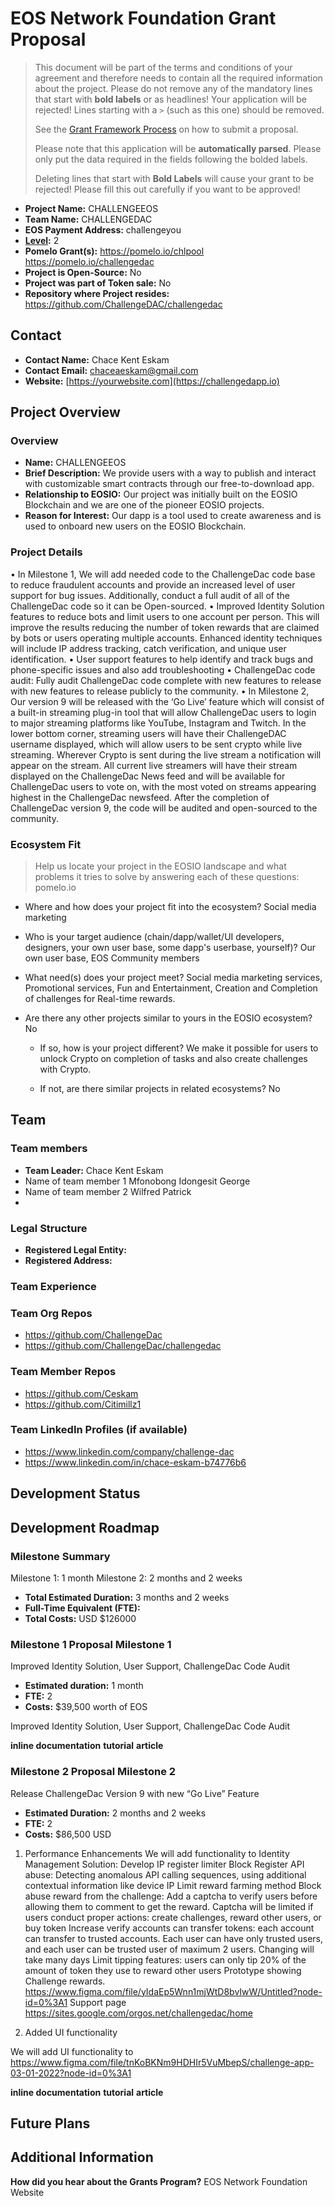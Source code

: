 # EOS Network Foundation Grant Proposal

> This document will be part of the terms and conditions of your agreement and therefore needs to contain all the required information about the project. Please do not remove any of the mandatory lines that start with **bold labels** or as headlines! Your application will be rejected!
> Lines starting with a `>` (such as this one) should be removed.
>
> See the [Grant Framework Process](https://github.com/eosnetworkfoundation/grant-framework#grant-process-for-new-proposals) on how to submit a proposal.
> 
> Please note that this application will be **automatically parsed**.  Please only put the data required in the fields following the bolded labels.
>
> Deleting lines that start with **Bold Labels** will cause your grant to be rejected! Please fill this out carefully if you want to be approved!

- **Project Name:** CHALLENGEEOS
- **Team Name:** CHALLENGEDAC
- **EOS Payment Address:** challengeyou
- **[Level](https://github.com/eosnetworkfoundation/grant-framework#grant-levels):** 2
- **Pomelo Grant(s):** https://pomelo.io/chlpool https://pomelo.io/challengedac
- **Project is Open-Source:** No
- **Project was part of Token sale:** No
- **Repository where Project resides:** https://github.com/ChallengeDAC/challengedac

## Contact

- **Contact Name:** Chace Kent Eskam
- **Contact Email:** chaceaeskam@gmail.com 
- **Website:** [https://yourwebsite.com](https://challengedapp.io)

## Project Overview


### Overview

- **Name:** CHALLENGEEOS
- **Brief Description:** We provide users with a way to publish and interact with customizable smart contracts through our free-to-download app.
- **Relationship to EOSIO:** Our project was initially built on the EOSIO Blockchain and we are one of the pioneer EOSIO projects.
- **Reason for Interest:**  Our dapp is a tool used to create awareness and is used to onboard new users on the EOSIO Blockchain.

### Project Details
•  In Milestone 1, We will add needed code to the ChallengeDac code base to reduce fraudulent accounts and provide an increased level of user support for bug issues. Additionally, conduct a full audit of all of the ChallengeDac code so it can be Open-sourced.
•  Improved Identity Solution features to reduce bots and limit users to one account per person. This will improve the results reducing the number of token rewards that are claimed by bots or users operating multiple accounts. Enhanced identity techniques will include IP address tracking, catch verification, and unique user identification.
•  User support features to help identify and track bugs and phone-specific issues and also add troubleshooting
•  ChallengeDac code audit: Fully audit ChallengeDac code complete with new features to release with new features to release publicly to the community.
•  In Milestone 2, Our version 9 will be released with the ‘Go Live’ feature which will consist of a built-in streaming plug-in tool that will allow ChallengeDac users to login to major streaming platforms like YouTube, Instagram and Twitch.   In the lower bottom corner, streaming users will have their ChallengeDAC username displayed, which will allow users to be sent crypto while live streaming. Wherever Crypto is sent during the live stream a notification will appear on the stream. All current live streamers will have their stream displayed on the ChallengeDac News feed and will be available for ChallengeDac users to vote on, with the most voted on streams appearing highest in the ChallengeDac newsfeed. After the completion of ChallengeDac version 9, the code will be audited and open-sourced to the community.


### Ecosystem Fit
> Help us locate your project in the EOSIO landscape and what problems it tries to solve by answering each of these questions: pomelo.io

- Where and how does your project fit into the ecosystem? Social media marketing

- Who is your target audience (chain/dapp/wallet/UI developers, designers, your own user base, some dapp's userbase, yourself)? Our own user base, EOS Community members
- What need(s) does your project meet?  Social media marketing services, Promotional services, Fun and Entertainment, Creation and Completion of challenges for Real-time rewards.

- Are there any other projects similar to yours in the EOSIO ecosystem? No
  - If so, how is your project different? We make it possible for users to unlock Crypto on completion of tasks and also create challenges with Crypto.

  - If not, are there similar projects in related ecosystems? No

## Team

### Team members

- **Team Leader:** Chace Kent Eskam
- Name of team member 1 Mfonobong Idongesit George
- Name of team member 2 Wilfred Patrick
- 
### Legal Structure
- **Registered Legal Entity:** 
- **Registered Address:** 

### Team Experience


### Team Org Repos
- https://github.com/ChallengeDac
- https://github.com/ChallengeDac/challengedac

### Team Member Repos
- https://github.com/Ceskam
- https://github.com/Citimillz1


### Team LinkedIn Profiles (if available)
- https://www.linkedin.com/company/challenge-dac
- https://www.linkedin.com/in/chace-eskam-b74776b6

## Development Status

## Development Roadmap

### Milestone Summary

Milestone 1: 1 month 
Milestone 2: 2 months and 2 weeks

- **Total Estimated Duration:** 3 months and 2 weeks
- **Full-Time Equivalent (FTE):**
- **Total Costs:** USD $126000

### Milestone 1 Proposal Milestone 1

Improved Identity Solution, User Support, ChallengeDac Code Audit

- **Estimated duration:** 1 month
- **FTE:**  2
- **Costs:** $39,500 worth of EOS

Improved Identity Solution, User Support, ChallengeDac Code Audit


**inline documentation** 
**tutorial**
**article**

### Milestone 2 Proposal Milestone 2 
Release ChallengeDac Version 9 with new “Go Live” Feature

- **Estimated Duration:** 2 months and 2 weeks
- **FTE:**  2
- **Costs:** $86,500 USD

1.  Performance Enhancements  We will add functionality to Identity Management Solution: Develop IP register limiter Block Register API abuse: Detecting anomalous API calling sequences, using additional contextual information like device IP Limit reward farming method Block abuse reward from the challenge: Add a captcha to verify users before allowing them to comment to get the reward. Captcha will be limited if users conduct proper actions: create challenges, reward other users, or buy token Increase verify accounts can transfer tokens: each account can transfer to trusted accounts. Each user can have only trusted users, and each user can be trusted user of maximum 2 users. Changing will take many days Limit tipping features: users can only tip 20% of the amount of token they use to reward other users
Prototype showing Challenge rewards. https://www.figma.com/file/yIdaEp5Wnn1mjWtD8bvIwW/Untitled?node-id=0%3A1
Support page
https://sites.google.com/orgos.net/challengedac/home

2.  Added UI functionality  

We will add UI functionality to https://www.figma.com/file/tnKoBKNm9HDHIr5VuMbepS/challenge-app-03-01-2022?node-id=0%3A1

**inline documentation** 
**tutorial**
**article**


## Future Plans


## Additional Information
**How did you hear about the Grants Program?** EOS Network Foundation Website

